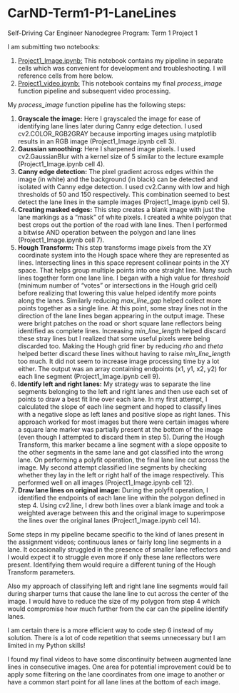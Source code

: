 # CarND-Term1-P1-LaneLines
Self-Driving Car Engineer Nanodegree Program: Term 1 Project 1

I am submitting two notebooks:
1) [Project1_Image.ipynb:](https://github.com/nvphadnis/CarND-Term1-P1-LaneLines/blob/master/Project1_Image.ipynb) This notebook contains my pipeline in separate cells which was convenient for development and troubleshooting. I will reference cells from here below.
2) [Project1_video.ipynb:](https://github.com/nvphadnis/CarND-Term1-P1-LaneLines/blob/master/Project1_video.ipynb) This notebook contains my final *process_image* function pipeline and subsequent video processing.

My *process_image* function pipeline has the following steps:
1) **Grayscale the image:** Here I grayscaled the image for ease of identifying lane lines later during Canny edge detection. I used cv2.COLOR_RGB2GRAY because importing images using matplotlib results in an RGB image (Project1_Image.ipynb cell 3).
2) **Gaussian smoothing:** Here I sharpened image pixels. I used cv2.GaussianBlur with a kernel size of 5 similar to the lecture example (Project1_Image.ipynb cell 4).
3) **Canny edge detection:** The pixel gradient across edges within the image (in white) and the background (in black) can be detected and isolated with Canny edge detection. I used cv2.Canny with low and high thresholds of 50 and 150 respectively. This combination seemed to best detect the lane lines in the sample images (Project1_Image.ipynb cell 5).
4) **Creating masked edges:** This step creates a blank image with just the lane markings as a “mask” of white pixels. I created a white polygon that best crops out the portion of the road with lane lines. Then I performed a bitwise AND operation between the polygon and lane lines (Project1_Image.ipynb cell 7).
5) **Hough Transform:** This step transforms image pixels from the XY coordinate system into the Hough space where they are represented as lines. Intersecting lines in this space represent collinear points in the XY space. That helps group multiple points into one straight line. Many such lines together form one lane line. I began with a high value for *threshold* (minimum number of “votes” or intersections in the Hough grid cell) before realizing that lowering this value helped identify more points along the lanes. Similarly reducing *max_line_gap* helped collect more points together as a single line. At this point, some stray lines not in the direction of the lane lines began appearing in the output image. These were bright patches on the road or short square lane reflectors being identified as complete lines. Increasing *min_line_length* helped discard these stray lines but I realized that some useful pixels were being discarded too. Making the Hough grid finer by reducing *rho* and *theta* helped better discard these lines without having to raise *min_line_length* too much. It did not seem to increase image processing time by a lot either. The output was an array containing endpoints (x1, y1, x2, y2) for each line segment (Project1_Image.ipynb cell 9).
6) **Identify left and right lanes:** My strategy was to separate the line segments belonging to the left and right lanes and then use each set of points to draw a best fit line over each lane. In my first attempt, I calculated the slope of each line segment and hoped to classify lines with a negative slope as left lanes and positive slope as right lanes. This approach worked for most images but there were certain images where a square lane marker was partially present at the bottom of the image (even though I attempted to discard them in step 5). During the Hough Transform, this marker became a line segment with a slope opposite to the other segments in the same lane and got classified into the wrong lane. On performing a polyfit operation, the final lane line cut across the image. My second attempt classified line segments by checking whether they lay in the left or right half of the image respectively. This performed well on all images (Project1_Image.ipynb cell 12).
7) **Draw lane lines on original image:** During the polyfit operation, I identified the endpoints of each lane line within the polygon defined in step 4. Using cv2.line, I drew both lines over a blank image and took a weighted average between this and the original image to superimpose the lines over the original lanes (Project1_Image.ipynb cell 14).

Some steps in my pipeline became specific to the kind of lanes present in the assignment videos; continuous lanes or fairly long line segments in a lane. It occasionally struggled in the presence of smaller lane reflectors and I would expect it to struggle even more if only these lane reflectors were present. Identifying them would require a different tuning of the Hough Transform parameters.

Also my approach of classifying left and right lane line segments would fail during sharper turns that cause the lane line to cut across the center of the image. I would have to reduce the size of my polygon from step 4 which would compromise how much further from the car can the pipeline identify lanes.

I am certain there is a more efficient way to code step 6 instead of my solution. There is a lot of code repetition that seems unnecessary but I am limited in my Python skills!

I found my final videos to have some discontinuity between augmented lane lines in consecutive images. One area for potential improvement could be to apply some filtering on the lane coordinates from one image to another or have a common start point for all lane lines at the bottom of each image.
